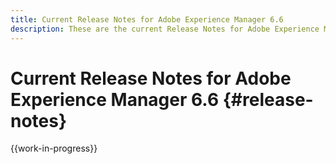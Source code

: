 ```yaml
---
title: Current Release Notes for Adobe Experience Manager 6.6
description: These are the current Release Notes for Adobe Experience Manager 6.6.
---
```


# Current Release Notes for Adobe Experience Manager 6.6 {#release-notes}

{{work-in-progress}}